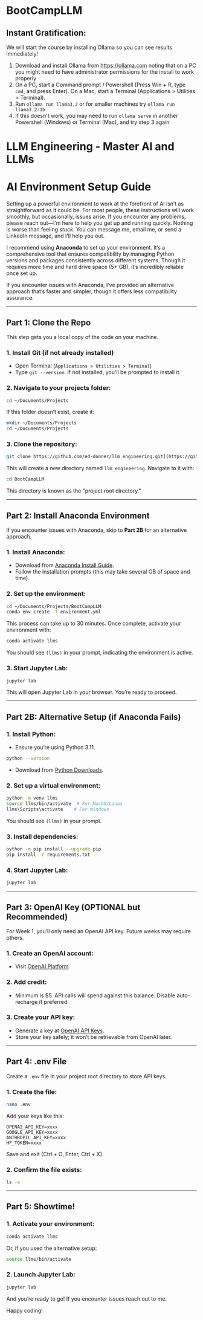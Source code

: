 # BootCampLLM

## Instant Gratification:

We will start the course by installing Ollama so you can see results immediately!
1. Download and install Ollama from https://ollama.com noting that on a PC you might need to have administrator permissions for the install to work properly
2. On a PC, start a Command prompt / Powershell (Press Win + R, type `cmd`, and press Enter). On a Mac, start a Terminal (Applications > Utilities > Terminal).
3. Run `ollama run llama3.2` or for smaller machines try `ollama run llama3.2:1b`
4. If this doesn't work, you may need to run `ollama serve` in another Powershell (Windows) or Terminal (Mac), and try step 3 again

# LLM Engineering - Master AI and LLMs

# AI Environment Setup Guide

Setting up a powerful environment to work at the forefront of AI isn’t as straightforward as it could be. For most people, these instructions will work smoothly, but occasionally, issues arise. If you encounter any problems, please reach out—I’m here to help you get up and running quickly. Nothing is worse than feeling _stuck_. You can message me, email me, or send a LinkedIn message, and I’ll help you out.

I recommend using **Anaconda** to set up your environment. It’s a comprehensive tool that ensures compatibility by managing Python versions and packages consistently across different systems. Though it requires more time and hard drive space (5+ GB), it’s incredibly reliable once set up.

If you encounter issues with Anaconda, I’ve provided an alternative approach that’s faster and simpler, though it offers less compatibility assurance.

---

## Part 1: Clone the Repo

This step gets you a local copy of the code on your machine.

### 1. Install Git (if not already installed)

- Open Terminal (`Applications > Utilities > Terminal`)
- Type `git --version`. If not installed, you'll be prompted to install it.

### 2. Navigate to your projects folder:
```bash
cd ~/Documents/Projects
```
If this folder doesn’t exist, create it:
```bash
mkdir ~/Documents/Projects
cd ~/Documents/Projects
```

### 3. Clone the repository:
```bash
git clone https://github.com/ed-donner/llm_engineering.git](https://github.com/ShekharBhardwaj/BootCampLLM.git
```
This will create a new directory named `llm_engineering`. Navigate to it with:
```bash
cd BootCampLLM
```
This directory is known as the "project root directory."

---

## Part 2: Install Anaconda Environment

If you encounter issues with Anaconda, skip to **Part 2B** for an alternative approach.

### 1. Install Anaconda:
- Download from [Anaconda Install Guide](https://docs.anaconda.com/anaconda/install/mac-os/).
- Follow the installation prompts (this may take several GB of space and time).

### 2. Set up the environment:
```bash
cd ~/Documents/Projects/BootCampLLM  
conda env create -f environment.yml
```
This process can take up to 30 minutes. Once complete, activate your environment with:
```bash
conda activate llms
```
You should see `(llms)` in your prompt, indicating the environment is active.

### 3. Start Jupyter Lab:
```bash
jupyter lab
```
This will open Jupyter Lab in your browser. You’re ready to proceed.

---

## Part 2B: Alternative Setup (if Anaconda Fails)

### 1. Install Python:
- Ensure you’re using Python 3.11.
```bash
python --version
```
- Download from [Python Downloads](https://www.python.org/downloads/).

### 2. Set up a virtual environment:
```bash
python -m venv llms
source llms/bin/activate  # For MacOS/Linux
llms\Scripts\activate    # For Windows
```
You should see `(llms)` in your prompt.

### 3. Install dependencies:
```bash
python -m pip install --upgrade pip
pip install -r requirements.txt
```

### 4. Start Jupyter Lab:
```bash
jupyter lab
```

---

## Part 3: OpenAI Key (OPTIONAL but Recommended)

For Week 1, you’ll only need an OpenAI API key. Future weeks may require others.

### 1. Create an OpenAI account:  
- Visit [OpenAI Platform](https://platform.openai.com/).

### 2. Add credit:  
- Minimum is $5. API calls will spend against this balance. Disable auto-recharge if preferred.

### 3. Create your API key:  
- Generate a key at [OpenAI API Keys](https://platform.openai.com/api-keys).
- Store your key safely; it won’t be retrievable from OpenAI later.

---

## Part 4: .env File

Create a `.env` file in your project root directory to store API keys.

### 1. Create the file:
```bash
nano .env
```
Add your keys like this:
```
OPENAI_API_KEY=xxxx
GOOGLE_API_KEY=xxxx
ANTHROPIC_API_KEY=xxxx
HF_TOKEN=xxxx
```
Save and exit (Ctrl + O, Enter, Ctrl + X).

### 2. Confirm the file exists:
```bash
ls -a
```

---

## Part 5: Showtime!

### 1. Activate your environment:
```bash
conda activate llms
```
Or, if you used the alternative setup:
```bash
source llms/bin/activate
```

### 2. Launch Jupyter Lab:
```bash
jupyter lab
```

And you’re ready to go! If you encounter issues reach out to me.

Happy coding!

